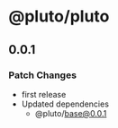 # @pluto/pluto

## 0.0.1

### Patch Changes

- first release
- Updated dependencies
  - @pluto/base@0.0.1
